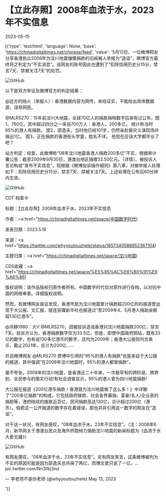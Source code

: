 # 【立此存照】2008年血浓于水，2023年不实信息

2023-05-15

[{'type': 'text/html', 'language': None, 'base': 'https://chinadigitaltimes.net/chinese/feed', 'value': '5月12日，一位微博网友分享香港民众2008年为汶川地震慷慨捐款的旧闻被人举报为“造谣”，微博官方最终将之判定为“不实消息”。该网友的账号因此也遭到了“扣除信用历史分15分，禁言7天、禁被关注7天”的处罚。

![GitHub](https://chinadigitaltimes.net/chinese/files/2023/05/image-1684160039141.png)

以下是双方举证及微博官方的判定结果：



@远方的烛火（举报人）：香港数据内容为网传，未经证实，不能给出具体数据源，误导网民。

@MLRS270：15年前汶川大地震，全球70亿人的捐款捐物数字后来有过公布，图1，760亿。其中超过四分之一来自700万人：香港人，200多亿。 统计称当时95%的港人有捐款。 图2，邵逸夫，当时他已经101岁，仍然亲赴赈灾义演现场并捐出1亿。 图3，正在捐款的香港街头学童，姓名不详。 他现在应该大学都毕业了吧？

站方判定：经查，此微博称“08年汶川地震香港人捐款200多亿”不实，根据审计署公告：截至2009年9月30日，港澳台地区捐赠33.50亿元。（详情）。被投诉人言论构成“发布不实信息”，现根据《微博投诉操作细则》第八章，对被举报人处理如下：扣除信用历史分15分，禁言7天、禁被关注7天。上述处理在公布后60分钟内生效。

![GitHub](https://chinadigitaltimes.net/chinese/files/2023/05/image-1684161019317.png)





CDT 档案卡

标题：【立此存照】2008年血浓于水，2023年不实信息

作者：<a href="https://chinadigitaltimes.net/space/中国数字时代)

发表日期：2023.5.16

来源：<a href="https://twitter.com/whyyoutouzhele/status/1657340588952367104)

主题归类：<a href="https://chinadigitaltimes.net/space/汶川地震)

CDS收藏：<a href="https://chinadigitaltimes.net/space/%E5%85%AC%E6%B0%91%E9%A6%86)

版权说明：该作品版权归原作者所有。中国数字时代仅对原作进行存档，以对抗中国的网络审查。详细版权说明。





然而，有微博网友查证发现，香港市民为汶川地震累计捐款超200亿的的报道曾出现于大公报、文汇报，就连官媒新华社也报道过“至2009年4、5月港人捐助金额超130亿港币”。



@冷静1980：大V @MLRS270，因被投诉造谣香港对汶川地震捐款200亿，禁言7天。投诉方认为，香港捐款数字仅为33.5亿。但是，即使中国政府网站，既有33亿的数字，也有说130多亿港币的数字，且均为2009年；香港大公报则刊文表示，截止2021年，总计为200亿…… 



并且微博网友 @MLRS270 原博中引用的“95%的港人有捐款”也是来自于大公报的报道，其中强调“在2008年汶川地震时，95%的港人都曾捐款”。



毫不夸张，2008年的汶川地震，是香港近二十年来，一次极罕有的跨阶层、跨界别、全民参与的赈灾行动!有社会调查显示，95%的港人曾为四川地震捐款!



大公报在报道《200亿港币捐款！香港竟为汶川地震做了这么多！》中详解了“200多亿捐款”的构成，它包括政府拨款、社会各界募捐、富豪/名人/企业家的捐助等，港府陆续的拨款近百亿，民间捐款高达130亿，合计超过200亿（港币）。倘若这一公开报道的数字存在着错误，那也并非引用这一数字的网友在“造谣”。

对于这一状况，有网友感叹，“08年血浓于水，23年不实信息”。（注：2008年6月，新华网关于港澳台民众及海外侨胞倾力捐助汶川地震的新闻标题为《血浓于水 大爱无疆》）

![GitHub](https://chinadigitaltimes.net/chinese/files/2023/05/image-1684160622183.png)



有网友感叹，“08年血浓于水，23年不实信息”。另有网友笑言，这条微博被列为不实的原因可能是因为邵逸夫总共捐了两亿，而博文里只说了一亿。… pic.twitter.com/Nn3IIkj3nd

&mdash; 李老师不是你老师 (@whyyoutouzhele) May 13, 2023

'}]
